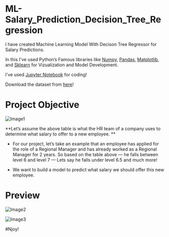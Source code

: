 # ML-Salary_Prediction_Decision_Tree_Regression

I have created Machine Learning Model With Decison Tree Regressor for Salary Predictions.

In this I've used Python’s Famous libraries like [Numpy](https://numpy.org/), [Pandas](https://pandas.pydata.org/), [Matplotlib](https://matplotlib.org/), and [Sklearn](https://scikit-learn.org/) for Vizualization and  Model Development.

I've used [Jupyter Notebook](https://jupyter.org/) for coding!

Download the dataset from [here](https://github.com/Anuragtsl/ML-Salary_Prediction_Decision_Tree_Regression/blob/main/Position_Salaries.csv)!

# Project Objective

![Image1]()

**Let’s assume the above table is what the HR team of a company uses to determine what salary to offer to a new employee. **

* For our project, let’s take an example that an employee has applied for the role of a Regional Manager and has already worked as a Regional Manager for 2 years. So based on the table above — he falls between level 6 and level 7 — Lets say he falls under level 6.5 and much more!

* We want to build a model to predict what salary we should offer this new employee.

# Preview

![Image2]()

![Image3]()


#Njoy!
